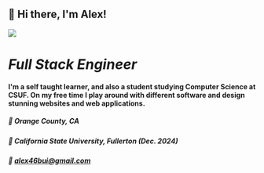 ## 👋 Hi there, I'm Alex! 
<p align ="left">
<a href = "https://skillsicons.dev">
      <img src = "https://skillicons.dev/icons?i=react,js,html,css,postgres,nodejs,py,php,firebase&theme=dark"/>
</a>
</p>

# ***Full Stack Engineer***
#### I'm a self taught learner, and also a student studying Computer Science at CSUF. On my free time I play around with different software and design stunning websites and web applications. 

##### 📍  Orange County, CA
##### 🏫 California State University, Fullerton (Dec. 2024)
##### 📧 alex46bui@gmail.com
 
      


